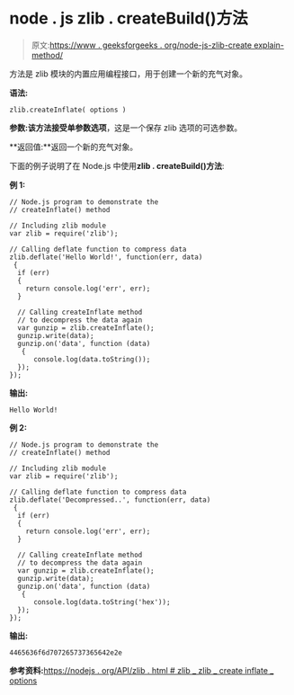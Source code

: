 # node . js zlib . createBuild()方法

> 原文:[https://www . geeksforgeeks . org/node-js-zlib-create explain-method/](https://www.geeksforgeeks.org/node-js-zlib-createinflate-method/)

方法是 zlib 模块的内置应用编程接口，用于创建一个新的充气对象。

**语法:**

```
zlib.createInflate( options )
```

**参数:**该方法接受单参数**选项**，这是一个保存 zlib 选项的可选参数。

**返回值:**返回一个新的充气对象。

下面的例子说明了在 Node.js 中使用**zlib . createBuild()方法**:

**例 1:**

```
// Node.js program to demonstrate the     
// createInflate() method

// Including zlib module
var zlib = require('zlib');

// Calling deflate function to compress data
zlib.deflate('Hello World!', function(err, data)
 {
  if (err) 
  { 
    return console.log('err', err);
  }

  // Calling createInflate method
  // to decompress the data again
  var gunzip = zlib.createInflate();
  gunzip.write(data);
  gunzip.on('data', function (data)
   {
      console.log(data.toString());
  });
});
```

**输出:**

```
Hello World!

```

**例 2:**

```
// Node.js program to demonstrate the     
// createInflate() method

// Including zlib module
var zlib = require('zlib');

// Calling deflate function to compress data
zlib.deflate('Decompressed..', function(err, data)
 {
  if (err) 
  { 
    return console.log('err', err);
  }

  // Calling createInflate method
  // to decompress the data again
  var gunzip = zlib.createInflate();
  gunzip.write(data);
  gunzip.on('data', function (data)
   {
      console.log(data.toString('hex'));
  });
});
```

**输出:**

```
4465636f6d707265737365642e2e

```

**参考资料:**[https://nodejs . org/API/zlib . html # zlib _ zlib _ create inflate _ options](https://nodejs.org/api/zlib.html#zlib_zlib_createinflate_options)